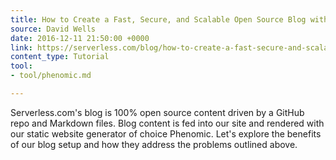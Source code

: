 ```yaml
---
title: How to Create a Fast, Secure, and Scalable Open Source Blog with React + Markdown
source: David Wells
date: 2016-12-11 21:50:00 +0000
link: https://serverless.com/blog/how-to-create-a-fast-secure-and-scalable-open-source-blog-with-react-markdown/
content_type: Tutorial
tool:
- tool/phenomic.md

---
```

Serverless.com's blog is 100% open source content driven by a GitHub repo and Markdown files. Blog content is fed into our site and rendered with our static website generator of choice Phenomic. Let's explore the benefits of our blog setup and how they address the problems outlined above.
